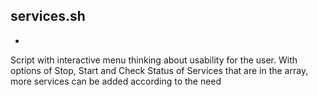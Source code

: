 ## services.sh
 - 
Script with interactive menu thinking about usability for the user. With options of Stop, Start and Check Status of Services that are in the array, more services can be added according to the need
